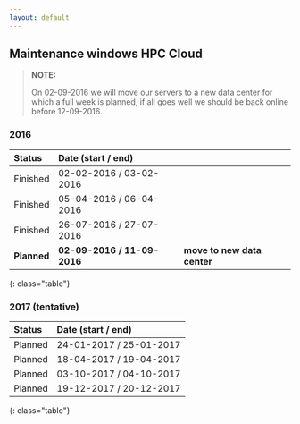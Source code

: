 ```yaml
---
layout: default
---
```


## Maintenance windows HPC Cloud

> **NOTE:** 
>
> On 02-09-2016 we will move our servers to a new data center for which a full
> week is planned, if all goes well we should be back online before 12-09-2016.

### 2016

|   Status    |   Date (start / end)        |   |
|:------------|:----------------------------|:--|
|   Finished  |   02-02-2016 / 03-02-2016   |   |
|   Finished  |   05-04-2016 / 06-04-2016   |   |
|   Finished  |   26-07-2016 / 27-07-2016   |   |
| **Planned** | **02-09-2016 / 11-09-2016** | **move to new data center** |
{: class="table"}

### 2017 (tentative)

|   Status    |   Date (start / end)        |
|:------------|:----------------------------|
|   Planned   |   24-01-2017 / 25-01-2017   |
|   Planned   |   18-04-2017 / 19-04-2017   |
|   Planned   |   03-10-2017 / 04-10-2017   |
|   Planned   |   19-12-2017 / 20-12-2017   |
{: class="table"}

